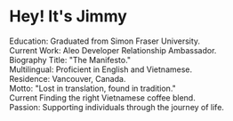 # Hey! It's Jimmy
Education: Graduated from Simon Fraser University.
<br>Current Work: Aleo Developer Relationship Ambassador.
<br>Biography Title: "The Manifesto."
<br>Multilingual: Proficient in English and Vietnamese.
<br>Residence: Vancouver, Canada.
<br>Motto: "Lost in translation, found in tradition."
<br>Current Finding the right Vietnamese coffee blend.
<br>Passion: Supporting individuals through the journey of life.


<!--  ## Socials:
[![LinkedIn](https://img.shields.io/badge/LinkedIn-%230077B5.svg?logo=linkedin&logoColor=white)](https://linkedin.com/in/https://www.linkedin.com/in/jimmy-ngo-064592a9/) -->


<!-- # Tech Stack:
![CSS3](https://img.shields.io/badge/css3-%231572B6.svg?style=flat&logo=css3&logoColor=white) ![JavaScript](https://img.shields.io/badge/javascript-%23323330.svg?style=flat&logo=javascript&logoColor=%23F7DF1E) ![HTML5](https://img.shields.io/badge/html5-%23E34F26.svg?style=flat&logo=html5&logoColor=white) ![Datadog](https://img.shields.io/badge/datadog-%23632CA6.svg?style=flat&logo=datadog&logoColor=white) ![NodeJS](https://img.shields.io/badge/node.js-6DA55F?style=flat&logo=node.js&logoColor=white) ![React](https://img.shields.io/badge/react-%2320232a.svg?style=flat&logo=react&logoColor=%2361DAFB) ![Bootstrap](https://img.shields.io/badge/bootstrap-%238511FA.svg?style=flat&logo=bootstrap&logoColor=white) ![jQuery](https://img.shields.io/badge/jquery-%230769AD.svg?style=flat&logo=jquery&logoColor=white) ![MySQL](https://img.shields.io/badge/mysql-%2300000f.svg?style=flat&logo=mysql&logoColor=white) ![Postgres](https://img.shields.io/badge/postgres-%23316192.svg?style=flat&logo=postgresql&logoColor=white) ![Jira](https://img.shields.io/badge/jira-%230A0FFF.svg?style=flat&logo=jira&logoColor=white) -->

<!-- # GitHub Stats: 
![](https://github-readme-stats.vercel.app/api?username=quyenducngo&theme=onedark&hide_border=true&include_all_commits=true&count_private=true)<br/>
![](https://github-readme-streak-stats.herokuapp.com/?user=quyenducngo&theme=onedark&hide_border=true)<br/>
![](https://github-readme-stats.vercel.app/api/top-langs/?username=quyenducngo&theme=onedark&hide_border=true&include_all_commits=true&count_private=true&layout=compact) -->
